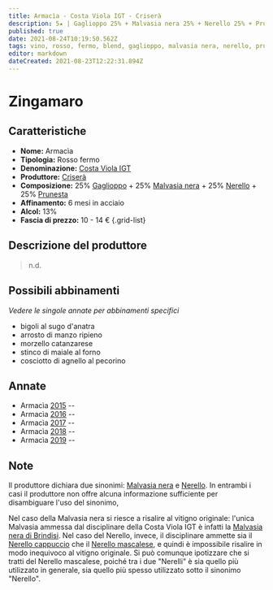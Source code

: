 ```yaml
---
title: Armacìa - Costa Viola IGT - Criserà
description: 5★ | Gaglioppo 25% + Malvasia nera 25% + Nerello 25% + Prunesta 25%| Calabria (IT)
published: true
date: 2021-08-24T10:19:50.562Z
tags: vino, rosso, fermo, blend, gaglioppo, malvasia nera, nerello, prunesta, italia, calabria, bigoli al sugo d'anatra, arrosto di manzo ripieno, morzello catanzarese, stinco di maiale al forno, cosciotto di agnello al pecorino, 10 - 14 €, 5 stelle 
editor: markdown
dateCreated: 2021-08-23T12:22:31.894Z
---
```


 # Zingamaro

## Caratteristiche
- **Nome:** Armacìa
- **Tipologia:** Rosso fermo
- **Denominazione:** [Costa Viola IGT](/denominazioni/Italia/Calabria/IGT/Costa-Viola)
- **Produttore:** [Criserà](/produttori/Italia/Calabria/Crisera)
- **Composizione:** 25% [Gaglioppo](/vitigni/bacca-nera/gaglioppo) + 25% [Malvasia nera](/vitigni/bacca-nera/malvasia-nera) + 25% [Nerello](/vitigni/bacca-nera/nerello) + 25% [Prunesta](/vitigni/bacca-nera/prunesta)
- **Affinamento:** 6 mesi in acciaio
- **Alcol:** 13%
- **Fascia di prezzo:** 10 - 14 €
{.grid-list}

## Descrizione del produttore

> n.d.

## Possibili abbinamenti
*Vedere le singole annate per abbinamenti specifici*

- bigoli al sugo d'anatra
- arrosto di manzo ripieno
- morzello catanzarese
- stinco di maiale al forno
- cosciotto di agnello al pecorino

## Annate
- Armacìa [2015](vini/Italia/Calabria/Crisera/Armacia/2015) -- <span class="star-3"></span>
- Armacìa [2016](vini/Italia/Calabria/Crisera/Armacia/2016) -- <span class="star-3"></span>
- Armacìa [2017](vini/Italia/Calabria/Crisera/Armacia/2017) -- <span class="star-2"></span>
- Armacìa [2018](vini/Italia/Calabria/Crisera/Armacia/2018) -- <span class="star-5"></span>
- Armacìa [2019](vini/Italia/Calabria/Crisera/Armacia/2019) -- <span class="star-3"></span>

## Note
Il produttore dichiara due sinonimi: [Malvasia nera](/vitigni/bacca-nera/malvasia-nera) e [Nerello](/vitigni/bacca-nera/nerello). In entrambi i casi il produttore non offre alcuna informazione sufficiente per disambiguare l'uso del sinonimo, 

Nel caso della Malvasia nera si riesce a risalire al vitigno originale: l'unica Malvasia ammessa dal disciplinare della Costa Viola IGT è infatti la [Malvasia nera di Brindisi](/vitigni/bacca-nera/malvasia-nera-di-brindisi). Nel caso del Nerello, invece, il disciplinare ammette sia il [Nerello cappuccio](/vitigni/bacca-nera/nerello-cappuccio) che il [Nerello mascalese](/vitigni/bacca-nera/nerello-mascalese), e quindi è impossibile risalire in modo inequivoco al vitigno originale. Si può comunque ipotizzare che si tratti del Nerello mascalese, poiché tra i due "Nerelli" è sia quello più utilizzato in generale, sia quello più spesso utilizzato sotto il sinonimo "Nerello".